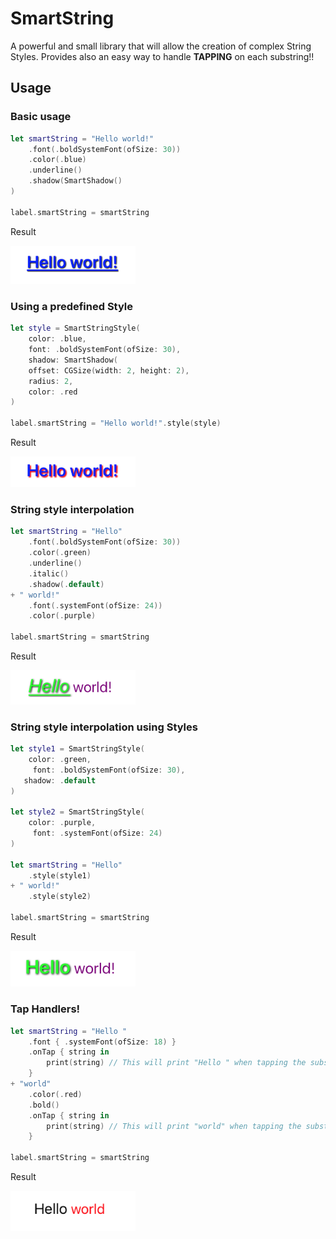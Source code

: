 # SmartString

A powerful and small library that will allow the creation of complex String Styles. Provides also an easy way to handle **TAPPING** on each substring!!


## Usage

### Basic usage
```swift
let smartString = "Hello world!"
    .font(.boldSystemFont(ofSize: 30))
    .color(.blue)
    .underline()
    .shadow(SmartShadow()
)

label.smartString = smartString
```

Result

<img src="DocsAssets/example_1.png" alt="" width=200/>

### Using a predefined Style
```swift
let style = SmartStringStyle(
    color: .blue,
    font: .boldSystemFont(ofSize: 30),
    shadow: SmartShadow(
    offset: CGSize(width: 2, height: 2),
    radius: 2,
    color: .red
)

label.smartString = "Hello world!".style(style)
```

Result

<img src="DocsAssets/example_2.png" alt="" width=200/>

### String style interpolation
```swift
let smartString = "Hello"
    .font(.boldSystemFont(ofSize: 30))
    .color(.green)
    .underline()
    .italic()
    .shadow(.default)
+ " world!"
    .font(.systemFont(ofSize: 24))
    .color(.purple)
    
label.smartString = smartString
```

Result

<img src="DocsAssets/example_3.png" width=200/>

### String style interpolation using Styles
```swift
let style1 = SmartStringStyle(
    color: .green,
     font: .boldSystemFont(ofSize: 30),
   shadow: .default
)
        
let style2 = SmartStringStyle(
    color: .purple,
     font: .systemFont(ofSize: 24)
)
        
let smartString = "Hello"
    .style(style1)
+ " world!"
    .style(style2)
    
label.smartString = smartString
```

Result

<img src="DocsAssets/example_4.png" width=200/>

### Tap Handlers!

```swift
let smartString = "Hello "
    .font { .systemFont(ofSize: 18) }
    .onTap { string in
        print(string) // This will print "Hello " when tapping the substring "Hello " within the label
    }
+ "world"
    .color(.red)
    .bold()
    .onTap { string in
        print(string) // This will print "world" when tapping the substring "world" within the label
    }
    
label.smartString = smartString
```

Result

<img src="DocsAssets/example_5.png" width=200/>






